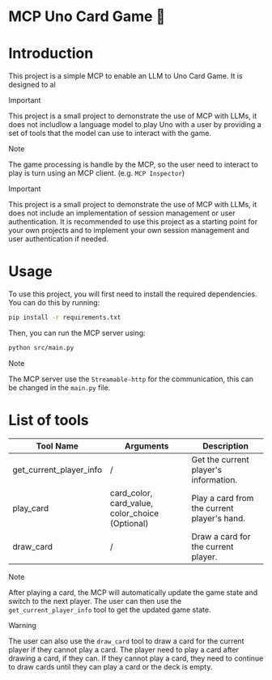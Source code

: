 # MCP Uno Card Game 🎲

# Introduction

This project is a simple MCP to enable an LLM to Uno Card Game. It is designed to al
> [!IMPORTANT]
> This project is a small project to demonstrate the use of MCP with LLMs, it does not includlow a language model to play Uno with a user by providing a set of tools that the model can use to interact with the game.

> [!NOTE]
> The game processing is handle by the MCP, so the user need to interact to play is turn using an MCP client. (e.g. `MCP Inspector`)


> [!IMPORTANT]
> This project is a small project to demonstrate the use of MCP with LLMs, it does not include an implementation of session management or user authentication. It is recommended to use this project as a starting point for your own projects and to implement your own session management and user authentication if needed.

# Usage

To use this project, you will first need to install the required dependencies. You can do this by running:

```bash
pip install -r requirements.txt
```

Then, you can run the MCP server using:

```bash
python src/main.py
```

> [!NOTE]
> The MCP server use the `Streamable-http` for the communication, this can be changed in the `main.py` file.


# List of tools

| Tool Name | Arguments | Description |
| --- | --- | --- |
| get_current_player_info | / | Get the current player's information. |
| play_card | card_color, card_value, color_choice (Optional) | Play a card from the current player's hand. |
| draw_card | / | Draw a card for the current player. |


> [!NOTE]
> After playing a card, the MCP will automatically update the game state and switch to the next player. The user can then use the `get_current_player_info` tool to get the updated game state.

> [!WARNING]
> The user can also use the `draw_card` tool to draw a card for the current player if they cannot play a card. The player need to play a card after drawing a card, if they can. If they cannot play a card, they need to continue to draw cards until they can play a card or the deck is empty.

